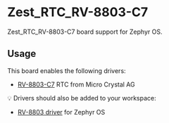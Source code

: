 # Zest_RTC_RV-8803-C7

Zest_RTC_RV-8803-C7 board support for Zephyr OS.

## Usage

This board enables the following drivers:

- [RV-8803-C7](https://www.microcrystal.com/en/products/real-time-clock-rtc-modules/rv-8803-c7/) RTC from Micro Crystal AG

💡 Drivers should also be added to your workspace:

- [RV-8803 driver](https://github.com/catie-aq/zephyr_microcrystal-rv8803) for Zephyr OS
